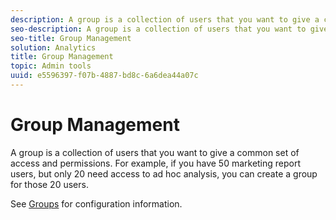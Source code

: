 ```yaml
---
description: A group is a collection of users that you want to give a common set of access and permissions. For example, if you have 50 marketing report users, but only 20 need access to ad hoc analysis, you can create a group for those 20 users.
seo-description: A group is a collection of users that you want to give a common set of access and permissions. For example, if you have 50 marketing report users, but only 20 need access to ad hoc analysis, you can create a group for those 20 users.
seo-title: Group Management
solution: Analytics
title: Group Management
topic: Admin tools
uuid: e5596397-f07b-4887-bd8c-6a6dea44a07c
---
```


# Group Management

A group is a collection of users that you want to give a common set of access and permissions. For example, if you have 50 marketing report users, but only 20 need access to ad hoc analysis, you can create a group for those 20 users.

 See [Groups](/help/admin/user-management2/c-user-groups/groups.md) for configuration information.
